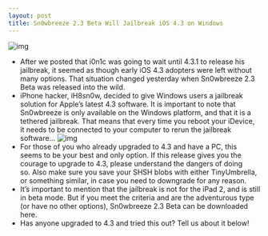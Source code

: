 ```yaml
---
layout: post
title: Sn0wbreeze 2.3 Beta Will Jailbreak iOS 4.3 on Windows
---
```

![img](http://media.idownloadblog.com/wp-content/uploads/2011/03/Sn0wbreeze-2.3-e1300043660587.png)
* After we posted that i0n1c was going to wait until 4.3.1 to release his jailbreak, it seemed as though early iOS 4.3 adopters were left without many options. That situation changed yesterday when Sn0wbreeze 2.3 Beta was released into the wild.
* iPhone hacker, iH8sn0w, decided to give Windows users a jailbreak solution for Apple’s latest 4.3 software. It is important to note that Sn0wbreeze is only available on the Windows platform, and that it is a tethered jailbreak. That means that every time you reboot your iDevice, it needs to be connected to your computer to rerun the jailbreak software…
![img](http://media.idownloadblog.com/wp-content/uploads/2011/03/Sn0wbreeze-2.3-tweet-e1300041519420.png)
* For those of you who already upgraded to 4.3 and have a PC, this seems to be your best and only option. If this release gives you the courage to upgrade to 4.3, please understand the dangers of doing so. Also make sure you save your SHSH blobs with either TinyUmbrella, or something similar, in case you need to downgrade for any reason.
* It’s important to mention that the jailbreak is not for the iPad 2, and is still in beta mode. But if you meet the criteria and are the adventurous type (or have no other options), Sn0wbreeze 2.3 Beta can be downloaded here.
* Has anyone upgraded to 4.3 and tried this out? Tell us about it below!

